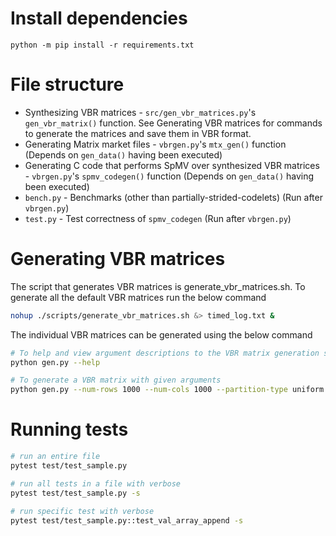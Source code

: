 # Install dependencies

```
python -m pip install -r requirements.txt
```

# File structure

* Synthesizing VBR matrices - `src/gen_vbr_matrices.py`'s `gen_vbr_matrix()` function. See Generating VBR matrices for commands to generate the matrices and save them in VBR format.
* Generating Matrix market files - `vbrgen.py`'s `mtx_gen()` function (Depends on `gen_data()` having been executed)
* Generating C code that performs SpMV over synthesized VBR matrices - `vbrgen.py`'s `spmv_codegen()` function (Depends on `gen_data()` having been executed)
* `bench.py` - Benchmarks (other than partially-strided-codelets) (Run after `vbrgen.py`)
* `test.py` - Test correctness of `spmv_codegen` (Run after `vbrgen.py`)


# Generating VBR matrices

The script that generates VBR matrices is generate_vbr_matrices.sh. To generate all the default VBR matrices run the below command

```bash
nohup ./scripts/generate_vbr_matrices.sh &> timed_log.txt &
```

The individual VBR matrices can be generated using the below command
```bash
# To help and view argument descriptions to the VBR matrix generation script
python gen.py --help

# To generate a VBR matrix with given arguments
python gen.py --num-rows 1000 --num-cols 1000 --partition-type uniform --row-split 50 --col-split 50 --percentage-of-blocks 20 --percentage-of-zeros 50
```

# Running tests
```bash
# run an entire file
pytest test/test_sample.py

# run all tests in a file with verbose
pytest test/test_sample.py -s

# run specific test with verbose
pytest test/test_sample.py::test_val_array_append -s
```
